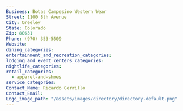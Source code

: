 ```yaml
---
Business: Botas Campesino Western Wear
Street: 1100 8th Avenue
City: Greeley
State: Colorado
Zip: 80631
Phone: (970) 353-5509
Website:
dining_categories:
entertainment_and_recreation_categories:
lodging_and_event_centers_categories:
nightlife_categories:
retail_categories:
  - apparel-and-shoes
service_categories:
Contact_Name: Ricardo Cerrillo
Contact_Email:
Logo_image_path: "/assets/images/directory/directory-default.png"
---
```



